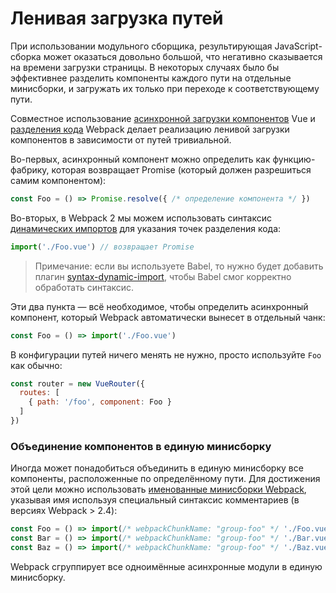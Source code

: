 # Ленивая загрузка путей

При использовании модульного сборщика, результирующая JavaScript-сборка может оказаться довольно большой, что негативно сказывается на времени загрузки страницы. В некоторых случаях было бы эффективнее разделить компоненты каждого пути на отдельные минисборки, и загружать их только при переходе к соответствующему пути.

Совместное использование [асинхронной загрузки компонентов](https://ru.vuejs.org/v2/guide/components.html#Асинхронные-компоненты) Vue и [разделения кода](https://webpack.js.org/guides/code-splitting-async/) Webpack делает реализацию ленивой загрузки компонентов в зависимости от путей тривиальной.

Во-первых, асинхронный компонент можно определить как функцию-фабрику, которая возвращает Promise (который должен разрешиться самим компонентом):

``` js
const Foo = () => Promise.resolve({ /* определение компонента */ })
```

Во-вторых, в Webpack 2 мы можем использовать синтаксис [динамических импортов](https://github.com/tc39/proposal-dynamic-import) для указания точек разделения кода:

``` js
import('./Foo.vue') // возвращает Promise
```

> Примечание: если вы используете Babel, то нужно будет добавить плагин [syntax-dynamic-import](http://babeljs.io/docs/plugins/syntax-dynamic-import/), чтобы Babel смог корректно обработать синтаксис.

Эти два пункта — всё необходимое, чтобы определить асинхронный компонент, который Webpack автоматически вынесет в отдельный чанк:

``` js
const Foo = () => import('./Foo.vue')
```

В конфигурации путей ничего менять не нужно, просто используйте `Foo` как обычно:

``` js
const router = new VueRouter({
  routes: [
    { path: '/foo', component: Foo }
  ]
})
```

### Объединение компонентов в единую минисборку

Иногда может понадобиться объединить в единую минисборку все компоненты, расположенные по определённому пути. Для достижения этой цели можно использовать [именованные минисборки Webpack](https://webpack.js.org/guides/code-splitting-async/#chunk-names), указывая имя используя специальный синтаксис комментариев (в версиях Webpack > 2.4):

``` js
const Foo = () => import(/* webpackChunkName: "group-foo" */ './Foo.vue')
const Bar = () => import(/* webpackChunkName: "group-foo" */ './Bar.vue')
const Baz = () => import(/* webpackChunkName: "group-foo" */ './Baz.vue')
```

Webpack сгруппирует все одноимённые асинхронные модули в единую минисборку.

